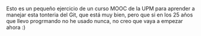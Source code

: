 Esto es un pequeño ejercicio de un curso MOOC de la UPM para
aprender a manejar esta tonteria del Git, que está muy bien, pero que si
en los 25 años que llevo progrmando no he usado nunca, no creo que vaya a
empezar ahora :)
